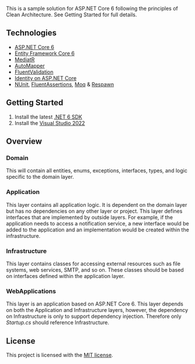 
This is a sample solution for ASP.NET Core 6  following the principles of Clean Architecture. See Getting Started for full details. 

## Technologies

* [ASP.NET Core 6](https://docs.microsoft.com/en-us/aspnet/core/introduction-to-aspnet-core?view=aspnetcore-6.0)
* [Entity Framework Core 6](https://docs.microsoft.com/en-us/ef/core/)
* [MediatR](https://github.com/jbogard/MediatR)
* [AutoMapper](https://automapper.org/)
* [FluentValidation](https://fluentvalidation.net/)
* [Identity on ASP.NET Core](https://docs.microsoft.com/en-us/aspnet/core/security/authentication/identity?view=aspnetcore-6.0&tabs=visual-studio)
* [NUnit](https://nunit.org/), [FluentAssertions](https://fluentassertions.com/), [Moq](https://github.com/moq) & [Respawn](https://github.com/jbogard/Respawn)

## Getting Started

1. Install the latest [.NET 6 SDK](https://dotnet.microsoft.com/download/dotnet/6.0)
2. Install the [Visual Studio 2022](https://visualstudio.microsoft.com/)
## Overview

### Domain

This will contain all entities, enums, exceptions, interfaces, types, and logic specific to the domain layer.

### Application

This layer contains all application logic. It is dependent on the domain layer but has no dependencies on any other layer or project. This layer defines interfaces that are implemented by outside layers. For example, if the application needs to access a notification service, a new interface would be added to the application and an implementation would be created within the infrastructure.

### Infrastructure

This layer contains classes for accessing external resources such as file systems, web services, SMTP, and so on. These classes should be based on interfaces defined within the application layer.

### WebApplications

This layer is an application based on ASP.NET Core 6. This layer depends on both the Application and Infrastructure layers, however, the dependency on Infrastructure is only to support dependency injection. Therefore only *Startup.cs* should reference Infrastructure.

## License

This project is licensed with the [MIT license](LICENSE).
